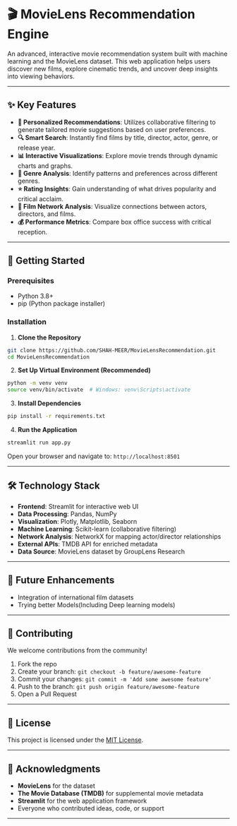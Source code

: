 # 🎬 MovieLens Recommendation Engine

An advanced, interactive movie recommendation system built with machine learning and the MovieLens dataset. This web application helps users discover new films, explore cinematic trends, and uncover deep insights into viewing behaviors.

---

## ✨ Key Features

- **🤖 Personalized Recommendations**: Utilizes collaborative filtering to generate tailored movie suggestions based on user preferences.
- **🔍 Smart Search**: Instantly find films by title, director, actor, genre, or release year.
- **📊 Interactive Visualizations**: Explore movie trends through dynamic charts and graphs.
- **🎯 Genre Analysis**: Identify patterns and preferences across different genres.
- **⭐ Rating Insights**: Gain understanding of what drives popularity and critical acclaim.
- **🔗 Film Network Analysis**: Visualize connections between actors, directors, and films.
- **💰 Performance Metrics**: Compare box office success with critical reception.

---

## 🚀 Getting Started

### Prerequisites
- Python 3.8+
- pip (Python package installer)

### Installation

1. **Clone the Repository**
```bash
git clone https://github.com/SHAH-MEER/MovieLensRecommendation.git
cd MovieLensRecommendation
```

2. **Set Up Virtual Environment (Recommended)**
```bash
python -m venv venv
source venv/bin/activate  # Windows: venv\Scripts\activate
```

3. **Install Dependencies**
```bash
pip install -r requirements.txt
```

4. **Run the Application**
```bash
streamlit run app.py
```

Open your browser and navigate to: `http://localhost:8501`

---

## 🛠️ Technology Stack

- **Frontend**: Streamlit for interactive web UI
- **Data Processing**: Pandas, NumPy
- **Visualization**: Plotly, Matplotlib, Seaborn
- **Machine Learning**: Scikit-learn (collaborative filtering)
- **Network Analysis**: NetworkX for mapping actor/director relationships
- **External APIs**: TMDB API for enriched metadata
- **Data Source**: MovieLens dataset by GroupLens Research

---

## 🔮 Future Enhancements
- Integration of international film datasets
- Trying better Models(Including Deep learning models)

---

## 🤝 Contributing

We welcome contributions from the community!

1. Fork the repo
2. Create your branch: `git checkout -b feature/awesome-feature`
3. Commit your changes: `git commit -m 'Add some awesome feature'`
4. Push to the branch: `git push origin feature/awesome-feature`
5. Open a Pull Request

---

## 📝 License

This project is licensed under the [MIT License](LICENSE).

---

## 🙏 Acknowledgments

- **MovieLens** for the dataset
- **The Movie Database (TMDB)** for supplemental movie metadata
- **Streamlit** for the web application framework
- Everyone who contributed ideas, code, or support

---

